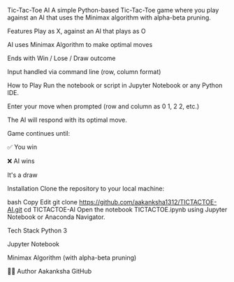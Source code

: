 Tic-Tac-Toe AI
A simple Python-based Tic-Tac-Toe game where you play against an AI that uses the Minimax algorithm with alpha-beta pruning.

 Features
Play as X, against an AI that plays as O

AI uses Minimax Algorithm to make optimal moves

Ends with Win / Lose / Draw outcome

Input handled via command line (row, column format)

How to Play
Run the notebook or script in Jupyter Notebook or any Python IDE.

Enter your move when prompted (row and column as 0 1, 2 2, etc.)

The AI will respond with its optimal move.

Game continues until:

✅ You win

❌ AI wins

It's a draw

 Installation
Clone the repository to your local machine:

bash
Copy
Edit
git clone https://github.com/aakanksha1312/TICTACTOE-AI.git
cd TICTACTOE-AI
Open the notebook TICTACTOE.ipynb using Jupyter Notebook or Anaconda Navigator.

 Tech Stack
Python 3

Jupyter Notebook

Minimax Algorithm (with alpha-beta pruning)

🙋‍♀️ Author
Aakanksha
GitHub

